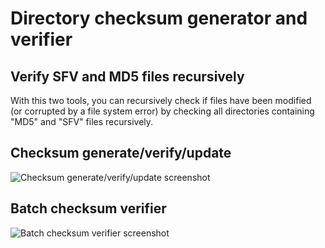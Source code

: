 
# Directory checksum generator and verifier

## Verify SFV and MD5 files recursively

With this two tools, you can recursively check if files have been modified (or corrupted by a file system error) by checking all directories containing "MD5" and "SFV" files recursively.

## Checksum generate/verify/update
![Checksum generate/verify/update screenshot](https://www.viathinksoft.com/screenshot/55/SFV-MD5+Checksum+file+editor.png)

## Batch checksum verifier
![Batch checksum verifier screenshot](https://www.viathinksoft.com/screenshot/53/Windows+checksum+verifier.png)
